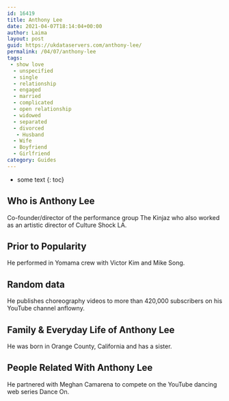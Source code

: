 ```yaml
---
id: 16419
title: Anthony Lee
date: 2021-04-07T18:14:04+00:00
author: Laima
layout: post
guid: https://ukdataservers.com/anthony-lee/
permalink: /04/07/anthony-lee
tags:
 - show love
  - unspecified
  - single
  - relationship
  - engaged
  - married
  - complicated
  - open relationship
  - widowed
  - separated
  - divorced
   - Husband
  - Wife
  - Boyfriend
  - Girlfriend
category: Guides
---
```


* some text
{: toc}


## Who is Anthony Lee
                  
                  
                  
Co-founder/director of the performance group The Kinjaz who also worked as an artistic director of Culture Shock LA.
                  
              
            
              
            
                
                
                
## Prior to Popularity
                  
                  
                  
He performed in Yomama crew with Victor Kim and Mike Song.
                  
              
            
              
            
                
                
                
## Random data
                  
                  
                  
He publishes choreography videos to more than 420,000 subscribers on his YouTube channel anflowny.
                  
              
            
              
            
                
                
                
## Family & Everyday Life of Anthony Lee
                  
                  
                  
He was born in Orange County, California and has a sister.
                  
              
            
              
            
                
                
                
## People Related With Anthony Lee
                  
                  
                  
He partnered with Meghan Camarena to compete on the YouTube dancing web series Dance On.
                  
              
            
              
            
                
              
            
              
              
            
            
              
            
          
          
          